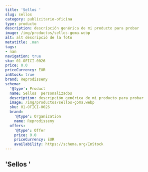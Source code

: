 ```yaml
---
title: 'Sellos '
slug: sellos
category: publicitario-oficina
type: producto
description: descripción genérica de mi producto para probar
image: /img/productos/sellos-goma.webp
alt: alt descripció de la foto
metatitle: .nan
tags:
- nan
navigation: true
sku: 01-OFICI-0026
price: 0.0
priceCurrency: EUR
inStock: true
brand: Reprodisseny
schema:
  '@type': Product
  name: Sellos  personalizados
  description: descripción genérica de mi producto para probar
  image: /img/productos/sellos-goma.webp
  sku: 01-OFICI-0026
  brand:
    '@type': Organization
    name: Reprodisseny
  offers:
    '@type': Offer
    price: 0.0
    priceCurrency: EUR
    availability: https://schema.org/InStock
---
```


## 'Sellos '

